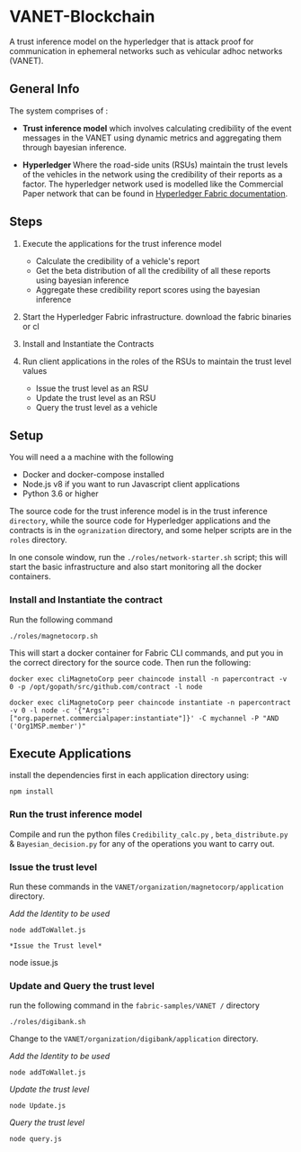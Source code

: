 # VANET-Blockchain

A trust inference model on the hyperledger that is attack proof for communication in ephemeral networks such as vehicular adhoc networks (VANET). 

## General Info
The system comprises of :
* <strong>Trust inference model</strong> which involves calculating credibility of the event messages in the VANET using dynamic metrics and aggregating them through bayesian inference.

* <strong> Hyperledger </strong> Where the road-side units (RSUs) maintain the trust levels of the vehicles in the network using the credibility of their reports as a factor.
The hyperledger network used is modelled like the Commercial Paper network that can be found in [Hyperledger Fabric documentation](https://hyperledger-fabric.readthedocs.io/en/release-1.4/tutorial/commercial_paper.html).

## Steps

1) Execute the applications for the trust inference model
      - Calculate the credibility of a vehicle's report
      - Get the beta distribution of all the credibility of all these reports using bayesian inference
      - Aggregate these credibility report scores using the bayesian inference

2) Start the Hyperledger Fabric infrastructure. download the fabric binaries or cl

3) Install and Instantiate the Contracts

4) Run client applications in the roles of the RSUs to maintain the trust level values

   - Issue the trust level as an RSU
   - Update the trust level as an RSU
   - Query the trust level as a vehicle

## Setup

You will need a a machine with the following

- Docker and docker-compose installed
- Node.js v8 if you want to run Javascript client applications
- Python 3.6 or higher

The source code for the trust inference model is in the trust inference `directory`, while the source code for Hyperledger applications and the contracts is in the `ogranization` directory, and some helper scripts are in the `roles` directory.

In one console window, run the `./roles/network-starter.sh` script; this will start the basic infrastructure and also start monitoring all the docker containers. 


### Install and Instantiate the contract

Run the following command

`./roles/magnetocorp.sh`

This will start a docker container for Fabric CLI commands, and put you in the correct directory for the source code.  Then run the following:

```
docker exec cliMagnetoCorp peer chaincode install -n papercontract -v 0 -p /opt/gopath/src/github.com/contract -l node

docker exec cliMagnetoCorp peer chaincode instantiate -n papercontract -v 0 -l node -c '{"Args":["org.papernet.commercialpaper:instantiate"]}' -C mychannel -P "AND ('Org1MSP.member')"
```


## Execute Applications

install the dependencies first in each application directory using:

```
npm install
```

### Run the trust inference model
Compile and run the python files `Credibility_calc.py` , `beta_distribute.py` & `Bayesian_decision.py` for any of the operations you want to carry out.


### Issue the trust level

 Run these commands in the 
`VANET/organization/magnetocorp/application` directory.

*Add the Identity to be used*

```
node addToWallet.js

*Issue the Trust level*

```
node issue.js

### Update and Query the trust level

run the following command in the 
`fabric-samples/VANET /` directory

`./roles/digibank.sh` 

 Change to the 
`VANET/organization/digibank/application` directory.

*Add the Identity to be used*

```
node addToWallet.js

```

*Update the trust level*

```
node Update.js

```

*Query the trust level*

```
node query.js

```
